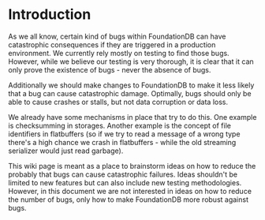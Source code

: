 # Introduction

As we all know, certain kind of bugs within FoundationDB can have catastrophic consequences if they are triggered in a production environment. We currently rely mostly on testing to find those bugs. However, while we believe our testing is very thorough, it is clear that it can only prove the existence of bugs - never the absence of bugs.

Additionally we should make changes to FoundationDB to make it less likely that a bug can cause catastrophic damage. Optimally, bugs should only be able to cause crashes or stalls, but not data corruption or data loss.

We already have some mechanisms in place that try to do this. One example is checksumming in storages. Another example is the concept of file identifiers in flatbuffers (so if we try to read a message of a wrong type there's a high chance we crash in flatbuffers - while the old streaming serializer would just read garbage).

This wiki page is meant as a place to brainstorm ideas on how to reduce the probably that bugs can cause catastrophic failures. Ideas shouldn't be limited to new features but can also include new testing methodologies. However, in this document we are not interested in ideas on how to reduce the number of bugs, only how to make FoundationDB more robust against bugs.